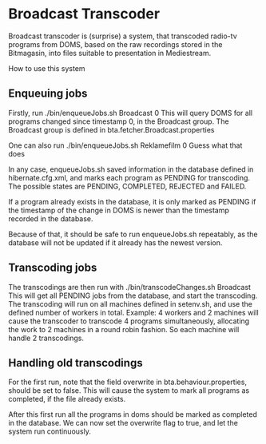 # Broadcast Transcoder



Broadcast transcoder is (surprise) a system, that transcoded radio-tv
programs from DOMS, based on the raw recordings stored in the Bitmagasin, into
files suitable to presentation in Mediestream.

How to use this system


## Enqueuing jobs

Firstly, run
    ./bin/enqueueJobs.sh Broadcast 0
This will query DOMS for all programs changed since timestamp 0, in the
Broadcast group. The Broadcast group is defined in bta.fetcher.Broadcast.properties

One can also run
     ./bin/enqueueJobs.sh Reklamefilm 0
Guess what that does

In any case, enqueueJobs.sh saved information in the database defined in
hibernate.cfg.xml, and marks each program as PENDING for transcoding.
The possible states are PENDING, COMPLETED, REJECTED and FAILED.

If a program already exists in the database, it is only marked as PENDING if the
timestamp of the change in DOMS is newer than the timestamp recorded in the
database.

Because of that, it should be safe to run enqueueJobs.sh repeatably, as the database will
not be updated if it already has the newest version.

## Transcoding jobs

The transcodings are then run with
    ./bin/transcodeChanges.sh Broadcast
This will get all PENDING jobs from the database, and start the transcoding.
The transcoding will run on all machines defined in setenv.sh, and use the defined
number of workers in total. Example:
4 workers and 2 machines will cause the transcoder to transcode 4 programs simultaneously, allocating
the work to 2 machines in a round robin fashion. So each machine will handle 2 transcodings.

## Handling old transcodings

For the first run, note that the field overwrite in bta.behaviour.properties, should be set to
 false. This will cause the system to mark all programs as completed, if the file already exists.

After this first run all the programs in doms should be marked as completed in the database. We can
now set the overwrite flag to true, and let the system run continuously.


